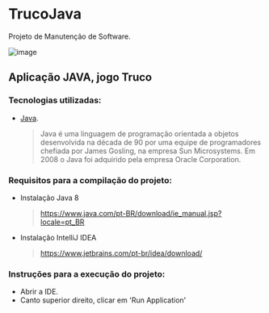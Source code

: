 # TrucoJava
Projeto de Manutenção de Software.

![image](https://user-images.githubusercontent.com/19675421/162628445-f3c22c36-61c4-4007-889a-7bce871a14cb.png)

## Aplicação JAVA, jogo Truco

### Tecnologias utilizadas:
- [Java](https://www.java.com/pt-BR/download/help/whatis_java.html).
     > Java é uma linguagem de programação orientada a objetos desenvolvida na década de 90 por uma equipe de programadores chefiada por James Gosling, na empresa Sun Microsystems. Em 2008 o Java foi adquirido pela empresa Oracle Corporation.

### Requisitos para a compilação do projeto:
- Instalação Java 8
     > https://www.java.com/pt-BR/download/ie_manual.jsp?locale=pt_BR
- Instalação IntelliJ IDEA
     > https://www.jetbrains.com/pt-br/idea/download/

### Instruções para a execução do projeto:
- Abrir a IDE.
- Canto superior direito, clicar em 'Run Application'

